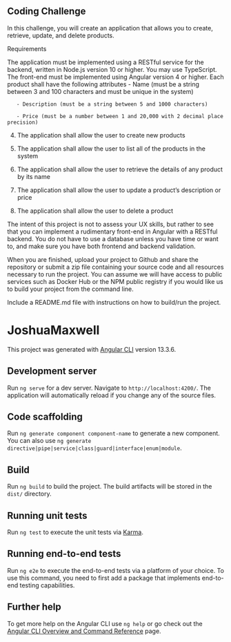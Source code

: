 ## Coding Challenge
In this challenge, you will create an application that allows you to create, retrieve, update, and delete products.

Requirements

The application must be implemented using a RESTful service for the backend, written in Node.js version 10 or higher. You may use TypeScript.
The front-end must be implemented using Angular version 4 or higher.
Each product shall have the following attributes
       - Name (must be a string between 3 and 100 characters and must be unique in the system)

       - Description (must be a string between 5 and 1000 characters)

       - Price (must be a number between 1 and 20,000 with 2 decimal place precision)

   4. The application shall allow the user to create new products

   5. The application shall allow the user to list all of the products in the system

   6. The application shall allow the user to retrieve the details of any product by its name

   7. The application shall allow the user to update a product’s description or price

   8. The application shall allow the user to delete a product



The intent of this project is not to assess your UX skills, but rather to see that you can implement a rudimentary front-end in Angular with a RESTful backend. You do not have to use a database unless you have time or want to, and make sure you have both frontend and backend validation.

When you are finished, upload your project to Github and share the repository or submit a zip file containing your source code and all resources necessary to run the project. You can assume we will have access to public services such as Docker Hub or the NPM public registry if you would like us to build your project from the command line.

Include a README.md file with instructions on how to build/run the project.

# JoshuaMaxwell

This project was generated with [Angular CLI](https://github.com/angular/angular-cli) version 13.3.6.

## Development server

Run `ng serve` for a dev server. Navigate to `http://localhost:4200/`. The application will automatically reload if you change any of the source files.

## Code scaffolding

Run `ng generate component component-name` to generate a new component. You can also use `ng generate directive|pipe|service|class|guard|interface|enum|module`.

## Build

Run `ng build` to build the project. The build artifacts will be stored in the `dist/` directory.

## Running unit tests

Run `ng test` to execute the unit tests via [Karma](https://karma-runner.github.io).

## Running end-to-end tests

Run `ng e2e` to execute the end-to-end tests via a platform of your choice. To use this command, you need to first add a package that implements end-to-end testing capabilities.

## Further help

To get more help on the Angular CLI use `ng help` or go check out the [Angular CLI Overview and Command Reference](https://angular.io/cli) page.

